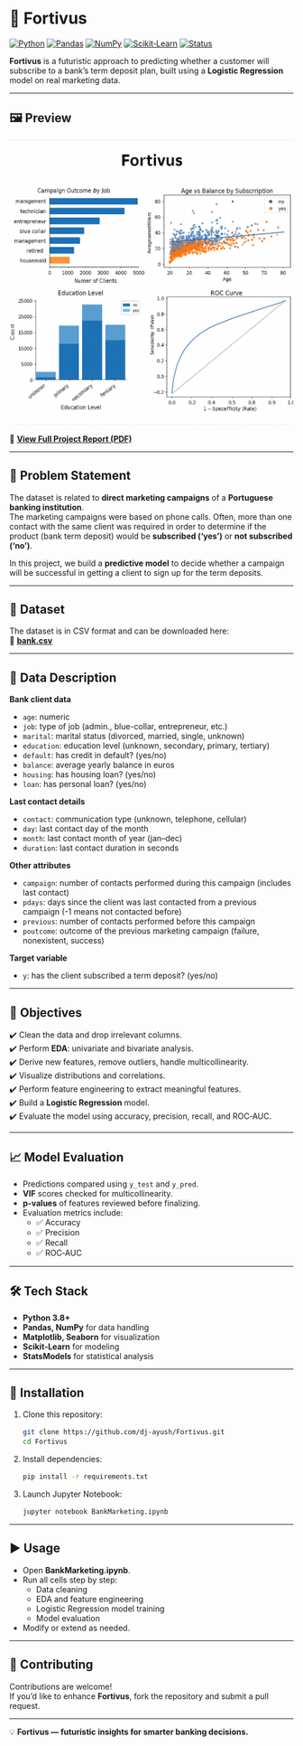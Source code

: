 # 💼 Fortivus

[![Python](https://img.shields.io/badge/Python-3.8%2B-blue.svg)](https://www.python.org/)
[![Pandas](https://img.shields.io/badge/Pandas-Data%20Analysis-orange.svg)](https://pandas.pydata.org/)
[![NumPy](https://img.shields.io/badge/NumPy-Numerical%20Computing-blueviolet.svg)](https://numpy.org/)
[![Scikit‑Learn](https://img.shields.io/badge/Model-Logistic%20Regression-brightgreen.svg)](https://scikit-learn.org/stable/modules/linear_model.html#logistic-regression)
[![Status](https://img.shields.io/badge/Status-Active-success.svg)](#)

**Fortivus** is a futuristic approach to predicting whether a customer will subscribe to a bank’s term deposit plan, built using a **Logistic Regression** model on real marketing data.

---

## 🖼️ Preview
![Fortivus Overview](fortivus_overview.png)

📄 [**View Full Project Report (PDF)**](ML_Project.pdf)

---

## 📌 Problem Statement
The dataset is related to **direct marketing campaigns** of a **Portuguese banking institution**.  
The marketing campaigns were based on phone calls. Often, more than one contact with the same client was required in order to determine if the product (bank term deposit) would be **subscribed (‘yes’)** or **not subscribed (‘no’)**.

In this project, we build a **predictive model** to decide whether a campaign will be successful in getting a client to sign up for the term deposits.

---

## 📂 Dataset
The dataset is in CSV format and can be downloaded here:  
🔗 [**bank.csv**](https://cdn.upgrad.com/UpGrad/temp/e4993de3-06a6-4c7d-b12f-774ce36b592e/bank.csv)

---

## 📑 Data Description
**Bank client data**
- `age`: numeric  
- `job`: type of job (admin., blue-collar, entrepreneur, etc.)  
- `marital`: marital status (divorced, married, single, unknown)  
- `education`: education level (unknown, secondary, primary, tertiary)  
- `default`: has credit in default? (yes/no)  
- `balance`: average yearly balance in euros  
- `housing`: has housing loan? (yes/no)  
- `loan`: has personal loan? (yes/no)  

**Last contact details**
- `contact`: communication type (unknown, telephone, cellular)  
- `day`: last contact day of the month  
- `month`: last contact month of year (jan–dec)  
- `duration`: last contact duration in seconds  

**Other attributes**
- `campaign`: number of contacts performed during this campaign (includes last contact)  
- `pdays`: days since the client was last contacted from a previous campaign (-1 means not contacted before)  
- `previous`: number of contacts performed before this campaign  
- `poutcome`: outcome of the previous marketing campaign (failure, nonexistent, success)  

**Target variable**
- `y`: has the client subscribed a term deposit? (yes/no)

---

## 🎯 Objectives
✔️ Clean the data and drop irrelevant columns.  
✔️ Perform **EDA**: univariate and bivariate analysis.  
✔️ Derive new features, remove outliers, handle multicollinearity.  
✔️ Visualize distributions and correlations.  
✔️ Perform feature engineering to extract meaningful features.  
✔️ Build a **Logistic Regression** model.  
✔️ Evaluate the model using accuracy, precision, recall, and ROC‑AUC.

---

## 📈 Model Evaluation
- Predictions compared using `y_test` and `y_pred`.  
- **VIF** scores checked for multicollinearity.  
- **p‑values** of features reviewed before finalizing.  
- Evaluation metrics include:
  - ✅ Accuracy
  - ✅ Precision
  - ✅ Recall
  - ✅ ROC‑AUC

---

## 🛠 Tech Stack
- **Python 3.8+**
- **Pandas, NumPy** for data handling
- **Matplotlib, Seaborn** for visualization
- **Scikit‑Learn** for modeling
- **StatsModels** for statistical analysis

---

## 🚀 Installation
1. Clone this repository:
   ```bash
   git clone https://github.com/dj-ayush/Fortivus.git
   cd Fortivus
   ```
2. Install dependencies:
   ```bash
   pip install -r requirements.txt
   ```
3. Launch Jupyter Notebook:
   ```bash
   jupyter notebook BankMarketing.ipynb
   ```

---

## ▶️ Usage
- Open **BankMarketing.ipynb**.
- Run all cells step by step:
  - Data cleaning
  - EDA and feature engineering
  - Logistic Regression model training
  - Model evaluation
- Modify or extend as needed.

---

## 🤝 Contributing
Contributions are welcome!  
If you’d like to enhance **Fortivus**, fork the repository and submit a pull request.

---

💡 **Fortivus — futuristic insights for smarter banking decisions.**

